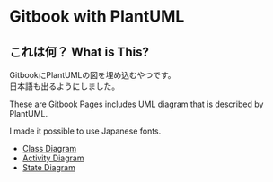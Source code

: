 # Gitbook with PlantUML

## これは何？ What is This?

GitbookにPlantUMLの図を埋め込むやつです。  
日本語も出るようにしました。

These are Gitbook Pages includes UML diagram that is described by PlantUML.

I made it possible to use Japanese fonts.

* [Class Diagram](uml/class.md)
* [Activity Diagram](uml/activity.md)
* [State Diagram](uml/state.md)
